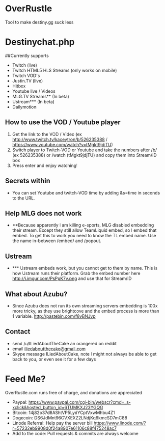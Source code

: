 OverRustle
==========

Tool to make destiny.gg suck less

# Destinychat.php

##Currently supports
 
* Twitch (live)
* Twitch HTML5 HLS Streams (only works on mobile)
* Twitch VOD's
* Justin.TV (live)
* Hitbox
* Youtube live / Videos
* MLG.TV Streams** (In beta)
* Ustream*** (In beta)
* Dailymotion


## How to use the VOD / Youtube player

1. Get the link to the VOD / Video (ex http://www.twitch.tv/kaceytron/b/526235388 / https://www.youtube.com/watch?v=tMgkt9jdjTU)
2. Switch player to Twitch-VOD or Youtube and take the numbers after /b/ (ex 526235388) or /watch (tMgkt9jdjTU) and copy them into Stream/ID box
3. Press enter and enjoy watching!

## Secrets within

* You can set Youtube and twitch-VOD time by adding &s=time in seconds to the URL.

## Help MLG does not work

* **Because apparently I am killing e-sports, MLG disabled embedding their stream. Except they still allow TeamLiquid embed, so I embed that embed. To get this to work you need to know the TL embed name. Use the name in-between /embed/ and /popout.

## Ustream

* *** Ustream embeds work, but you cannot get to them by name. This is how Ustream runs their platform. Grab the embed number here http://i.imgur.com/PsPpK7v.png and use that for Stream/ID

## What about Azubu?

* Since Azubu does not run its own streaming servers embedding is 100x more tricky, as they use brightcove and the embed process is more than 1 variable. http://pastebin.com/f8vBNJvp

## Contact

* send /u/ILiedAboutTheCake an orangered on reddit
* email iliedaboutthecake@gmail.com
* Skype message ILiedAboutCake, note I might not always be able to get back to you, or even see it for a few days 

# Feed Me?

OverRustle.com runs free of charge, and donations are appreciated

* Paypal: https://www.paypal.com/cgi-bin/webscr?cmd=_s-xclick&hosted_button_id=6TUMKXJ23YGQG
* Bitcoin: 14j82o37d8AShtVP5LydYCptVxwMhbu4Z1
* Dogecoin: DS6JdMnt96CVXEXZ2LNdjKq6kmcSD7mC88
* Linode Referral: Help pay the server bill https://www.linode.com/?r=57232eb9908d0f24a8907e61106c88f475248ac7
* Add to the code: Pull requests & commits are always welcome 